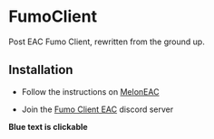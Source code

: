 # FumoClient
Post EAC Fumo Client, rewritten from the ground up.

## Installation

- Follow the instructions on [MelonEAC](https://thats.gg/melonloader)

- Join the [Fumo Client EAC](https://discord.gg/kJA5nFHuxm) discord server

**Blue text is clickable**

